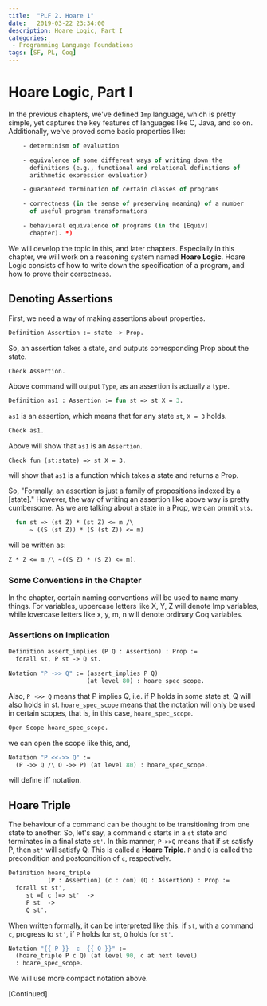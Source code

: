 ```yaml
---
title:  "PLF 2. Hoare 1"
date:   2019-03-22 23:34:00
description: Hoare Logic, Part I
categories: 
 - Programming Language Foundations
tags: [SF, PL, Coq]
---
```


# Hoare Logic, Part I

In the previous chapters, we've defined `Imp` language, which is pretty simple, yet captures the key features of languages like C, Java, and so on. Additionally, we've proved some basic properties like:

```ocaml
    - determinism of evaluation

    - equivalence of some different ways of writing down the
      definitions (e.g., functional and relational definitions of
      arithmetic expression evaluation)

    - guaranteed termination of certain classes of programs

    - correctness (in the sense of preserving meaning) of a number
      of useful program transformations

    - behavioral equivalence of programs (in the [Equiv]
      chapter). *)
```

We will develop the topic in this, and later chapters. Especially in this chapter, we will work on a reasoning system named **Hoare Logic**. Hoare Logic consists of how to write down the specification of a program, and how to prove their correctness.

## Denoting Assertions

First, we need a way of making assertions about properties. 

```ocaml
Definition Assertion := state -> Prop.
```
So, an assertion takes a state, and outputs corresponding Prop about the state.

```ocaml
Check Assertion.
```
Above command will output `Type`, as an assertion is actually a type.

```ocaml
Definition as1 : Assertion := fun st => st X = 3.
```
`as1` is an assertion, which means that for any state `st`, `X = 3` holds.

```ocaml
Check as1.
```
Above will show that `as1` is an `Assertion`.

```
Check fun (st:state) => st X = 3.
```
will show that `as1` is a function which takes a state and returns a Prop.

So, "Formally, an assertion is just a family of propositions indexed by a [state]." However, the way of writing an assertion like above way is pretty cumbersome. As we are talking about a state in a Prop, we can ommit `st`s. 

```ocaml
  fun st => (st Z) * (st Z) <= m /\
      ~ ((S (st Z)) * (S (st Z)) <= m)
```
will be written as:

```ocaml
Z * Z <= m /\ ~((S Z) * (S Z) <= m).
```

### Some Conventions in the Chapter

In the chapter, certain naming conventions will be used to name many things. For variables, uppercase letters like X, Y, Z will denote Imp variables, while lovercase letters like x, y, m, n will denote ordinary Coq variables.

### Assertions on Implication

```ocaml
Definition assert_implies (P Q : Assertion) : Prop :=
  forall st, P st -> Q st.

Notation "P ->> Q" := (assert_implies P Q)
                      (at level 80) : hoare_spec_scope.
```

Also, `P ->> Q` means that P implies Q, i.e. if P holds in some state st, Q will also holds in st. `hoare_spec_scope` means that the notation will only be used in certain scopes, that is, in this case, `hoare_spec_scope`.

```ocaml
Open Scope hoare_spec_scope.
```
we can open the scope like this, and,

```ocaml
Notation "P <<->> Q" :=
  (P ->> Q /\ Q ->> P) (at level 80) : hoare_spec_scope.
```
will define iff notation.

## Hoare Triple

The behaviour of a command can be thought to be transitioning from one state to another. So, let's say, a command `c` starts in a `st` state and terminates in a final state `st'`. In this manner, `P->>Q` means that if `st` satisfy P, then `st'` will satisfy Q. This is called a **Hoare Triple**. `P` and `Q` is called the precondition and postcondition of `c`, respectively.

```ocaml
Definition hoare_triple
           (P : Assertion) (c : com) (Q : Assertion) : Prop :=
  forall st st',
     st =[ c ]=> st'  ->
     P st  ->
     Q st'.
```
When written formally, it can be interpreted like this: if `st`, with a command `c`, progress to `st'`, if `P` holds for `st`, `Q` holds for `st'`.

```ocaml
Notation "{{ P }}  c  {{ Q }}" :=
  (hoare_triple P c Q) (at level 90, c at next level)
  : hoare_spec_scope.
```
We will use more compact notation above.

[Continued]